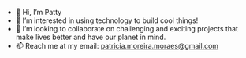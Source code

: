 - 👋 Hi, I’m Patty
- 👀 I’m interested in using technology to build cool things!
- 🌱 I’m looking to collaborate on challenging and exciting projects that make lives better and have our planet in mind.
- 📫 Reach me at my email: patricia.moreira.moraes@gmail.com

<!---
Patsematary/Patsematary is a ✨ special ✨ repository because its `README.md` (this file) appears on your GitHub profile.
You can click the Preview link to take a look at your changes.
--->
